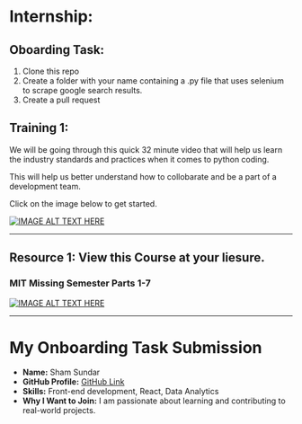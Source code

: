 # Internship: 
## Oboarding Task: 
1. Clone this repo
2. Create a folder with your name containing a .py file that uses selenium to scrape google search results.
3. Create a pull request

## Training 1: 

We will be going through this quick 32 minute video that will help us learn the industry standards and practices when it comes to python coding.

This will help us better understand how to collobarate and be a part of a development team.

Click on the image below to get started.

[![IMAGE ALT TEXT HERE](https://img.youtube.com/vi/25P5apB4XWM/0.jpg)](https://www.youtube.com/watch?v=25P5apB4XWM)

----------------------------------------------------------------------------------------------------------------------------------------------------



## Resource 1: View this Course at your liesure. 

### MIT Missing Semester Parts 1-7

[![IMAGE ALT TEXT HERE](https://img.youtube.com/vi/2sjqTHE0zok/0.jpg)](https://www.youtube.com/watch?v=2sjqTHE0zok)

----------------------------------------------------------------------------------------------------------------------------------------------
# My Onboarding Task Submission

- **Name:** Sham Sundar  
- **GitHub Profile:** [GitHub Link](https://github.com/shamthecodes)  
- **Skills:** Front-end development, React, Data Analytics  
- **Why I Want to Join:** I am passionate about learning and contributing to real-world projects.
